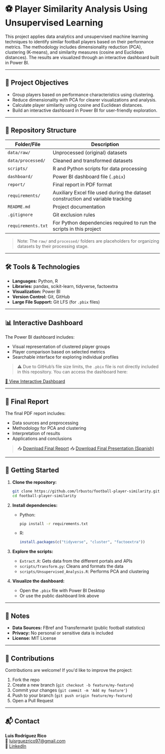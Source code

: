 
# ⚽ Player Similarity Analysis Using Unsupervised Learning

This project applies data analytics and unsupervised machine learning techniques to identify similar football players based on their performance metrics. The methodology includes dimensionality reduction (PCA), clustering (K-means), and similarity measures (cosine and Euclidean distances). The results are visualized through an interactive dashboard built in Power BI.

---

## 🎯 Project Objectives

- Group players based on performance characteristics using clustering.
- Reduce dimensionality with PCA for clearer visualizations and analysis.
- Calculate player similarity using cosine and Euclidean distances.
- Build an interactive dashboard in Power BI for user-friendly exploration.

---

## 📁 Repository Structure

| Folder/File       | Description                                      |
|-------------------|--------------------------------------------------|
| `data/raw/`       | Unprocessed (original) datasets                  |
| `data/processed/` | Cleaned and transformed datasets                 |
| `scripts/`        | R and Python scripts for data processing         |
| `dashboard/`      | Power BI dashboard file (`.pbix`)                |
| `report/`         | Final report in PDF format                       |
| `requirements/`   | Auxiliary Excel file used during the dataset construction and variable tracking |
| `README.md`       | Project documentation                            |
| `.gitignore`      | Git exclusion rules                              |
| `requirements.txt`| For Python dependencies required to run the scripts in this project |

> Note: The `raw/` and `processed/` folders are placeholders for organizing datasets by their processing stage.

---

## 🛠️ Tools & Technologies

- **Languages:** Python, R
- **Libraries:** pandas, scikit-learn, tidyverse, factoextra
- **Visualization:** Power BI
- **Version Control:** Git, GitHub
- **Large File Support:** Git LFS (for `.pbix` files)

---

## 📊 Interactive Dashboard

The Power BI dashboard includes:

- Visual representation of clustered player groups
- Player comparison based on selected metrics
- Searchable interface for exploring individual profiles

> ⚠️ Due to GitHub’s file size limits, the `.pbix` file is not directly included in this repository. You can access the dashboard here:

[🔗 View Interactive Dashboard](https://app.powerbi.com/view?r=eyJrIjoiOWI3OTdlZjctYmQ0MC00MWNlLTkzM2YtMmE4MWNmZDhhZjI2IiwidCI6IjA1ZWE3NGEzLTkyYzUtNGMzMS05NzhhLTkyNWMzYzc5OWNkMCIsImMiOjh9)


---

## 📄 Final Report

The final PDF report includes:

- Data sources and preprocessing
- Methodology for PCA and clustering
- Interpretation of results
- Applications and conclusions

> 📥 [Download Final Report](report/Report.pdf)
> 📥 [Download Final Presentation (Spanish)](report/Presentation.pptx)

---

## 🚀 Getting Started

1. **Clone the repository:**

   ```bash
   git clone https://github.com/lrbusto/football-player-similarity.git
   cd football-player-similarity
   ```

2. **Install dependencies:**

   - Python:

     ```bash
     pip install -r requirements.txt
     ```

   - R:

     ```R
     install.packages(c("tidyverse", "cluster", "factoextra"))
     ```

3. **Explore the scripts:**

   - `Extract.R`: Gets data from the different portals and APIs
   - `scripts/Transform.py`: Cleans and formats the data
   - `scripts/Unsupervised_Analysis.R`: Performs PCA and clustering

4. **Visualize the dashboard:**

   - Open the `.pbix` file with Power BI Desktop
   - Or use the public dashboard link above

---

## 📌 Notes

- **Data Sources:** FBref and Transfermarkt (public football statistics)
- **Privacy:** No personal or sensitive data is included
- **License:** MIT License

---

## 🤝 Contributions

Contributions are welcome! If you'd like to improve the project:

1. Fork the repo
2. Create a new branch (`git checkout -b feature/my-feature`)
3. Commit your changes (`git commit -m 'Add my feature'`)
4. Push to your branch (`git push origin feature/my-feature`)
5. Open a Pull Request

---

## 📬 Contact

**Luis Rodríguez Rico**  
📧 [luisrguezrico97@gmail.com](mailto:luisrguezrico97@gmail.com)  
💼 [LinkedIn](https://www.linkedin.com/in/luis-rodr%C3%ADguez-rico-a9241b134/)
